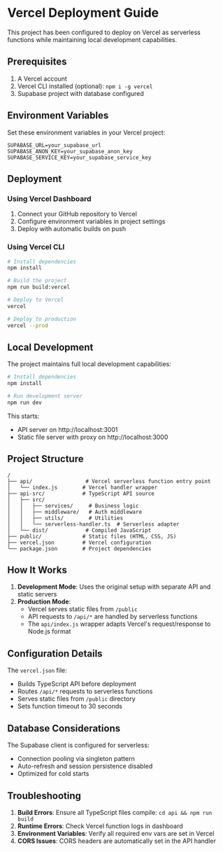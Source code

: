 # Vercel Deployment Guide

This project has been configured to deploy on Vercel as serverless functions while maintaining local development capabilities.

## Prerequisites

1. A Vercel account
2. Vercel CLI installed (optional): `npm i -g vercel`
3. Supabase project with database configured

## Environment Variables

Set these environment variables in your Vercel project:

```
SUPABASE_URL=your_supabase_url
SUPABASE_ANON_KEY=your_supabase_anon_key  
SUPABASE_SERVICE_KEY=your_supabase_service_key
```

## Deployment

### Using Vercel Dashboard

1. Connect your GitHub repository to Vercel
2. Configure environment variables in project settings
3. Deploy with automatic builds on push

### Using Vercel CLI

```bash
# Install dependencies
npm install

# Build the project
npm run build:vercel

# Deploy to Vercel
vercel

# Deploy to production
vercel --prod
```

## Local Development

The project maintains full local development capabilities:

```bash
# Install dependencies
npm install

# Run development server
npm run dev
```

This starts:
- API server on http://localhost:3001
- Static file server with proxy on http://localhost:3000

## Project Structure

```
/
├── api/                 # Vercel serverless function entry point
│   └── index.js        # Vercel handler wrapper
├── api-src/            # TypeScript API source
│   ├── src/
│   │   ├── services/     # Business logic
│   │   ├── middleware/   # Auth middleware
│   │   ├── utils/        # Utilities
│   │   └── serverless-handler.ts  # Serverless adapter
│   └── dist/            # Compiled JavaScript
├── public/             # Static files (HTML, CSS, JS)
├── vercel.json         # Vercel configuration
└── package.json        # Project dependencies
```

## How It Works

1. **Development Mode**: Uses the original setup with separate API and static servers
2. **Production Mode**: 
   - Vercel serves static files from `/public`
   - API requests to `/api/*` are handled by serverless functions
   - The `api/index.js` wrapper adapts Vercel's request/response to Node.js format

## Configuration Details

The `vercel.json` file:
- Builds TypeScript API before deployment
- Routes `/api/*` requests to serverless functions
- Serves static files from `/public` directory
- Sets function timeout to 30 seconds

## Database Considerations

The Supabase client is configured for serverless:
- Connection pooling via singleton pattern
- Auto-refresh and session persistence disabled
- Optimized for cold starts

## Troubleshooting

1. **Build Errors**: Ensure all TypeScript files compile: `cd api && npm run build`
2. **Runtime Errors**: Check Vercel function logs in dashboard
3. **Environment Variables**: Verify all required env vars are set in Vercel
4. **CORS Issues**: CORS headers are automatically set in the API handler